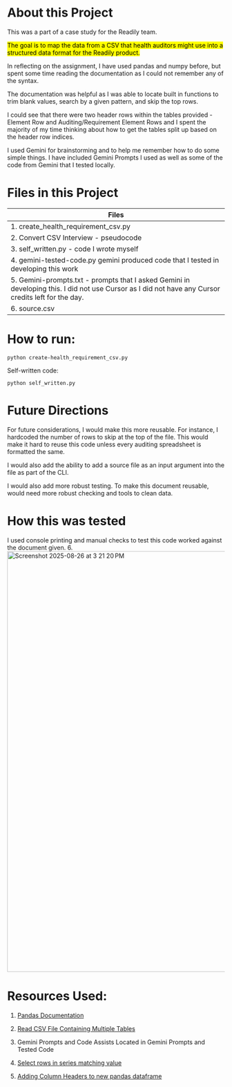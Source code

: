 # About this Project

This was a part of a case study for the Readily team. 

<mark> The goal is to map the data from a CSV that health auditors might use into a structured data format for the Readily product. </mark>


In reflecting on the assignment, I have used pandas and numpy before, but spent some time reading the documentation as I could not remember any of the syntax.

The documentation was helpful as I was able to locate built in functions to trim blank values, search by a given pattern, and skip the top rows. 

I could see that there were two header rows within the tables provided - Element Row and Auditing/Requirement Element Rows and I spent the majority of my time thinking about how to get the tables split up based on the header row indices. 

I used Gemini for brainstorming and to help me remember how to do some simple things. I have included Gemini Prompts I used as well as some of the code from Gemini that I tested locally. 

# Files in this Project
 | Files | 
 | --------------------------------------------------- |
 | 1. create_health_requirement_csv.py   |
 | 2. Convert CSV Interview - pseudocode | 
 | 3. self_written.py - code I wrote myself |
 | 4. gemini-tested-code.py gemini produced code that I tested in developing this work |
 | 5. Gemini-prompts.txt - prompts that I asked Gemini in developing this. I did not use Cursor as I did not have any Cursor credits left for the day. |
 | 6. source.csv |

 # How to run:
 ```
 python create-health_requirement_csv.py
 ```

Self-written code:
```
python self_written.py
```

# Future Directions
For future considerations, I would make this more reusable. For instance, I hardcoded the number of rows to skip at the top of the file. This would make it hard to reuse this code unless every auditing spreadsheet is formatted the same. 

I would also add the ability to add a source file as an input argument into the file as part of the CLI.

I would also add more robust testing. To make this document reusable, would need more robust checking and tools to clean data. 

# How this was tested
I used console printing and manual checks to test this code worked against the document given.
6. <img width="1390" height="974" alt="Screenshot 2025-08-26 at 3 21 20 PM" src="https://github.com/user-attachments/assets/927dd5f3-6b4b-4117-af6d-b9f5c0d7e0aa" />



# Resources Used:
1. [Pandas Documentation](https://pandas.pydata.org/docs/reference/api/pandas.read_csv.html)

2. [Read CSV File Containing Multiple Tables](https://stackoverflow.com/questions/34184841/python-pandas-read-csv-file-containing-multiple-tables)

3. Gemini Prompts and Code Assists Located in Gemini Prompts and Tested Code

4. [Select rows in series matching value](https://stackoverflow.com/questions/62397170/python-pandas-how-to-select-rows-where-objects-start-with-letters-pl)

5. [Adding Column Headers to new pandas dataframe](https://stackoverflow.com/questions/37038733/adding-column-headers-to-new-pandas-dataframe)

